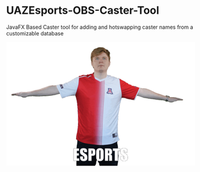 # UAZEsports-OBS-Caster-Tool
JavaFX Based Caster tool for adding and hotswapping caster names from a customizable database

![alt text](https://github.com/kaderator2/UAZEsports-OBS-Caster-Tool/blob/master/uazcastertool/resources/drizzlerotatefinal.gif)
